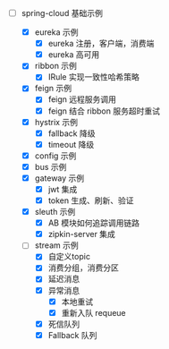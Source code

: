 - [ ] spring-cloud 基础示例

    - [x] eureka 示例
        - [x] eureka 注册，客户端，消费端
        - [x] eureka 高可用
    - [x] ribbon 示例
        - [x] IRule 实现一致性哈希策略
    - [x] feign 示例
        - [x] feign 远程服务调用
        - [x] feign 结合 ribbon 服务超时重试
    - [x] hystrix 示例
        - [x] fallback 降级
        - [x] timeout 降级
    - [x] config 示例
    - [x] bus 示例
    - [x] gateway 示例
        - [x] jwt 集成
        - [x] token 生成、刷新、验证
    - [x] sleuth 示例
        - [x] AB 模块如何追踪调用链路
        - [x] zipkin-server 集成
    - [ ] stream 示例
      - [x] 自定义topic
      - [x] 消费分组，消费分区
      - [x] 延迟消息
      - [x] 异常消息
        - [x] 本地重试
        - [x] 重新入队 requeue
      - [x] 死信队列
      - [x] Fallback 队列